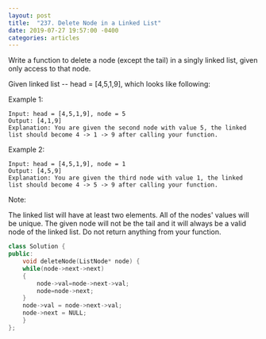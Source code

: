 ```yaml
---
layout: post
title:  "237. Delete Node in a Linked List"
date: 2019-07-27 19:57:00 -0400
categories: articles
---
```


Write a function to delete a node (except the tail) in a singly linked list, given only access to that node.

Given linked list -- head = [4,5,1,9], which looks like following:

Example 1:
```
Input: head = [4,5,1,9], node = 5
Output: [4,1,9]
Explanation: You are given the second node with value 5, the linked list should become 4 -> 1 -> 9 after calling your function.
```
Example 2:
```
Input: head = [4,5,1,9], node = 1
Output: [4,5,9]
Explanation: You are given the third node with value 1, the linked list should become 4 -> 5 -> 9 after calling your function.
```
Note:

The linked list will have at least two elements.
All of the nodes' values will be unique.
The given node will not be the tail and it will always be a valid node of the linked list.
Do not return anything from your function.

```c++
class Solution {
public:
    void deleteNode(ListNode* node) {
    while(node->next->next)
    {
        node->val=node->next->val;
        node=node->next;
    }
    node->val = node->next->val;
    node->next = NULL;
    }
};
```